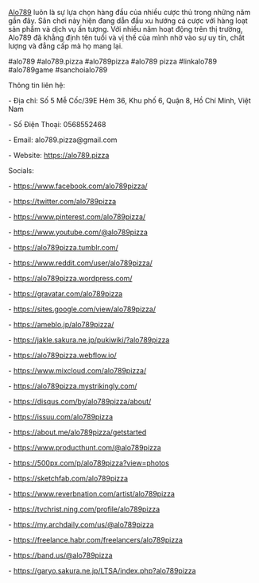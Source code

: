 <p><a href="https://alo789.pizza">Alo789</a> luôn là sự lựa chọn hàng đầu của nhiều cược thủ trong những năm gần đây. Sân chơi này hiện đang dẫn đầu xu hướng cá cược với hàng loạt sản phẩm và dịch vụ ấn tượng. Với nhiều năm hoạt động trên thị trường, Alo789 đã khẳng định tên tuổi và vị thế của mình nhờ vào sự uy tín, chất lượng và đẳng cấp mà họ mang lại.<p>
<p>#alo789  #alo789.pizza #alo789pizza  #alo789 pizza #linkalo789 #alo789game #sanchoialo789<p>
<p>Thông tin liên hệ:<p>
<p>- Địa chỉ: Số 5 Mễ Cốc/39E Hẻm 36, Khu phố 6, Quận 8, Hồ Chí Minh, Việt Nam<p>
<p>- Số Điện Thoại: 0568552468<p>
<p>- Email: alo789.pizza@gmail.com<p>
<p>- Website: <a href="https://alo789.pizza">https://alo789.pizza</a><p>
<p>Socials:<p>
<p>- <a href="https://www.facebook.com/alo789pizza/">https://www.facebook.com/alo789pizza/</a><p>
<p>- <a href="https://twitter.com/alo789pizza">https://twitter.com/alo789pizza</a><p>
<p>- <a href="https://www.pinterest.com/alo789pizza/">https://www.pinterest.com/alo789pizza/</a><p>
<p>- <a href="https://www.youtube.com/@alo789pizza">https://www.youtube.com/@alo789pizza</a><p>
<p>- <a href="https://alo789pizza.tumblr.com/">https://alo789pizza.tumblr.com/</a><p>
<p>- <a href="https://www.reddit.com/user/alo789pizza/">https://www.reddit.com/user/alo789pizza/</a><p>
<p>- <a href="https://alo789pizza.wordpress.com/">https://alo789pizza.wordpress.com/</a><p>
<p>- <a href="https://gravatar.com/alo789pizza">https://gravatar.com/alo789pizza</a><p>
<p>- <a href="https://sites.google.com/view/alo789pizza/">https://sites.google.com/view/alo789pizza/</a><p>
<p>- <a href="https://ameblo.jp/alo789pizza/">https://ameblo.jp/alo789pizza/</a><p>
<p>- <a href="https://jakle.sakura.ne.jp/pukiwiki/?alo789pizza">https://jakle.sakura.ne.jp/pukiwiki/?alo789pizza</a><p>
<p>- <a href="https://alo789pizza.webflow.io/">https://alo789pizza.webflow.io/</a><p>
<p>- <a href="https://www.mixcloud.com/alo789pizza/">https://www.mixcloud.com/alo789pizza/</a><p>
<p>- <a href="https://alo789pizza.mystrikingly.com/">https://alo789pizza.mystrikingly.com/</a><p>
<p>- <a href="https://disqus.com/by/alo789pizza/about/">https://disqus.com/by/alo789pizza/about/</a><p>
<p>- <a href="https://issuu.com/alo789pizza">https://issuu.com/alo789pizza</a><p>
<p>- <a href="https://about.me/alo789pizza/getstarted">https://about.me/alo789pizza/getstarted</a><p>
<p>- <a href="https://www.producthunt.com/@alo789pizza">https://www.producthunt.com/@alo789pizza</a><p>
<p>- <a href="https://500px.com/p/alo789pizza?view=photos">https://500px.com/p/alo789pizza?view=photos</a><p>
<p>- <a href="https://sketchfab.com/alo789pizza">https://sketchfab.com/alo789pizza</a><p>
<p>- <a href="https://www.reverbnation.com/artist/alo789pizza">https://www.reverbnation.com/artist/alo789pizza</a><p>
<p>- <a href="https://tvchrist.ning.com/profile/alo789pizza">https://tvchrist.ning.com/profile/alo789pizza</a><p>
<p>- <a href="https://my.archdaily.com/us/@alo789pizza">https://my.archdaily.com/us/@alo789pizza</a><p>
<p>- <a href="https://freelance.habr.com/freelancers/alo789pizza">https://freelance.habr.com/freelancers/alo789pizza</a><p>
<p>- <a href="https://band.us/@alo789pizza">https://band.us/@alo789pizza</a><p>
<p>- <a href="https://garyo.sakura.ne.jp/LTSA/index.php?alo789pizza">https://garyo.sakura.ne.jp/LTSA/index.php?alo789pizza</a><p>